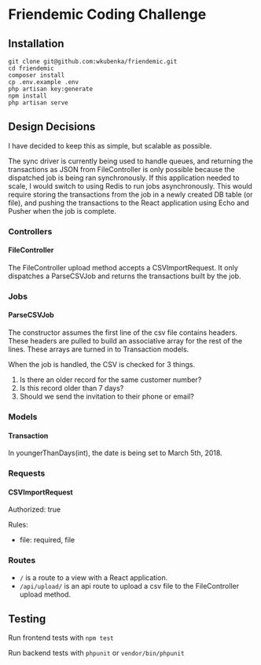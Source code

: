 # Friendemic Coding Challenge

## Installation
```
git clone git@github.com:wkubenka/friendemic.git
cd friendemic
composer install
cp .env.example .env
php artisan key:generate
npm install
php artisan serve
```



## Design Decisions
I have decided to keep this as simple, but scalable as possible. 

The sync driver is currently being used to handle queues, and returning the transactions as JSON from FileController
 is only possible because the dispatched job is being ran synchronously. If this application needed to scale, I would 
 switch to using Redis to run jobs asynchronously. This would require storing the transactions from the job in a newly 
 created DB table (or file), and pushing the transactions to the React application using Echo and Pusher when the job 
 is complete.


### Controllers

#### FileController
The FileController upload method accepts a CSVImportRequest.
It only dispatches a ParseCSVJob and returns the transactions built by the job.

### Jobs

#### ParseCSVJob 
The constructor assumes the first line of the csv file contains headers.
These headers are pulled to build an associative array for the rest of the lines.
These arrays are turned in to Transaction models.

When the job is handled, the CSV is checked for 3 things. 
1. Is there an older record for the same customer number?
2. Is this record older than 7 days?
3. Should we send the invitation to their phone or email?

### Models

#### Transaction
In youngerThanDays(int), the date is being set to March 5th, 2018.

### Requests

#### CSVImportRequest
Authorized: true

Rules:
- file: required, file

### Routes
 - `/` is a route to a view with a React application.  
 - `/api/upload/` is an api route to upload a csv file to the FileController upload method.

## Testing
Run frontend tests with `npm test`

Run backend tests with `phpunit` or `vendor/bin/phpunit`
